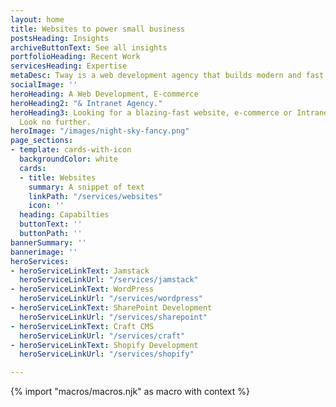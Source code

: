 ```yaml
---
layout: home
title: Websites to power small business
postsHeading: Insights
archiveButtonText: See all insights
portfolioHeading: Recent Work
servicesHeading: Expertise
metaDesc: Tway is a web development agency that builds modern and fast websites.
socialImage: ''
heroHeading: A Web Development, E-commerce
heroHeading2: "& Intranet Agency."
heroHeading3: Looking for a blazing-fast website, e-commerce or Intranet solution?
  Look no further.
heroImage: "/images/night-sky-fancy.png"
page_sections:
- template: cards-with-icon
  backgroundColor: white
  cards:
  - title: Websites
    summary: A snippet of text
    linkPath: "/services/websites"
    icon: ''
  heading: Capabilties
  buttonText: ''
  buttonPath: ''
bannerSummary: ''
bannerimage: ''
heroServices:
- heroServiceLinkText: Jamstack
  heroServiceLinkUrl: "/services/jamstack"
- heroServiceLinkText: WordPress
  heroServiceLinkUrl: "/services/wordpress"
- heroServiceLinkText: SharePoint Development
  heroServiceLinkUrl: "/services/sharepoint"
- heroServiceLinkText: Craft CMS
  heroServiceLinkUrl: "/services/craft"
- heroServiceLinkText: Shopify Development
  heroServiceLinkUrl: "/services/shopify"

---
```

<!-- do not delete -->
{% import "macros/macros.njk" as macro with context %}
<!-- do not delete -->